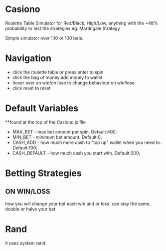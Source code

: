 # Casiono
Roulette Table Simulator for Red/Black, High/Low, anything with the ~48% probability to test the  strategies eg. Martingale Strategy

Simple simulator over 1,10 or 100 bets.

# Navigation
* click the roulette table or press enter to spin
* click the bag of money add money to wallet
* hover over on win/on lose to change behaviour on win/lose
* click reset to reset

# Default Variables
**found at the top of the Casiono.js file
- MAX_BET - max bet amount per spin. Default:400;
- MIN_BET - minimum bet amount. Default:0;
- CASH_ADD - how much more cash to "top up" wallet when you need to. Default:100;
- CASH_DEFAULT - how much cash you start with. Default:300;

# Betting Strategies
## ON WIN/LOSS
how you will change your bet each win and or loss.
can stay the same, double or halve your bet

# Rand
it uses system rand

